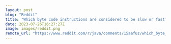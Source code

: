 ```yaml
---
layout: post
blog: "Reddit"
title: "Which byte code instructions are considered to be slow or fast?"
date: 2023-07-26T16:27:27Z
image: images/reddit.png
remote_url: "https://www.reddit.com/r/java/comments/15aafuz/which_byte_code_instructions_are_considered_to_be/"
---
```

